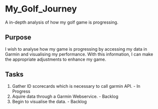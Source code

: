 # My_Golf_Journey
A in-depth analysis of how my golf game is progressing.

## Purpose

I wish to analyse how my game is progressing by accessing my data in Garmin and visualising my performance. With this information, I can make the appropriate adjustments to enhance my game.

## Tasks

1. Gather ID scorecards which is necessary to call garmin API. - In Progress
2. Aquire data through a Garmin Webservice. - Backlog
3. Begin to visualise the data. - Backlog